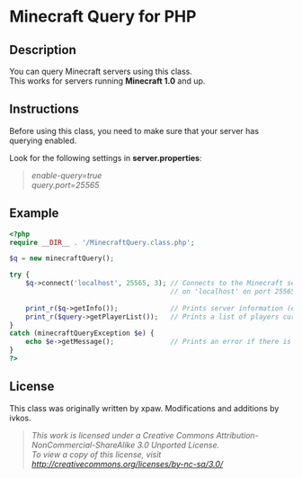 # Minecraft Query for PHP

## Description
You can query Minecraft servers using this class.<br>
This works for servers running **Minecraft 1.0** and up.

## Instructions
Before using this class, you need to make sure that your server has querying enabled.

Look for the following settings in **server.properties**:
> *enable-query=true*<br>
> *query.port=25565*

## Example
```php
<?php
require __DIR__ . '/MinecraftQuery.class.php';

$q = new minecraftQuery();

try {
    $q->connect('localhost', 25565, 3); // Connects to the Minecraft server running
                                        // on 'localhost' on port 25565, with timeout 3 seconds
    
    print_r($q->getInfo());             // Prints server information (e.g. version, number of players)
    print_r($query->getPlayerList());   // Prints a list of players currently playing
}
catch (minecraftQueryException $e) {
    echo $e->getMessage();              // Prints an error if there is such
}
?>
```

## License
This class was originally written by xpaw. Modifications and additions by ivkos.
> *This work is licensed under a Creative Commons Attribution-NonCommercial-ShareAlike 3.0 Unported License.<br>
> To view a copy of this license, visit http://creativecommons.org/licenses/by-nc-sa/3.0/*